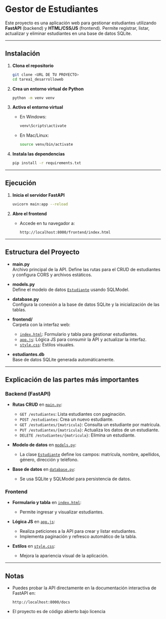# Gestor de Estudiantes

Este proyecto es una aplicación web para gestionar estudiantes utilizando **FastAPI** (backend) y **HTML/CSS/JS** (frontend). Permite registrar, listar, actualizar y eliminar estudiantes en una base de datos SQLite.

---

## Instalación

1. **Clona el repositorio**
   ```sh
   git clone <URL DE TU PROYECTO>
   cd tarea1_desarrolloweb
   ```

2. **Crea un entorno virtual de Python**
   ```sh
   python -m venv venv
   ```

3. **Activa el entorno virtual**
   - En Windows:
     ```sh
     venv\Scripts\activate
     ```
   - En Mac/Linux:
     ```sh
     source venv/bin/activate
     ```

4. **Instala las dependencias**
   ```sh
   pip install -r requirements.txt
   ```

---

## Ejecución

1. **Inicia el servidor FastAPI**
   ```sh
   uvicorn main:app --reload
   ```

2. **Abre el frontend**
   - Accede en tu navegador a:  
     ```
     http://localhost:8000/frontend/index.html
     ```

---

## Estructura del Proyecto

- **main.py**  
  Archivo principal de la API. Define las rutas para el CRUD de estudiantes y configura CORS y archivos estáticos.

- **models.py**  
  Define el modelo de datos [`Estudiante`](models.py) usando SQLModel.

- **database.py**  
  Configura la conexión a la base de datos SQLite y la inicialización de las tablas.

- **frontend/**  
  Carpeta con la interfaz web:
  - [`index.html`](frontend/index.html): Formulario y tabla para gestionar estudiantes.
  - [`app.js`](frontend/app.js): Lógica JS para consumir la API y actualizar la interfaz.
  - [`style.css`](frontend/style.css): Estilos visuales.

- **estudiantes.db**  
  Base de datos SQLite generada automáticamente.

---

## Explicación de las partes más importantes

### Backend (FastAPI)
- **Rutas CRUD** en [`main.py`](main.py):
  - `GET /estudiantes`: Lista estudiantes con paginación.
  - `POST /estudiantes`: Crea un nuevo estudiante.
  - `GET /estudiantes/{matricula}`: Consulta un estudiante por matrícula.
  - `PUT /estudiantes/{matricula}`: Actualiza los datos de un estudiante.
  - `DELETE /estudiantes/{matricula}`: Elimina un estudiante.

- **Modelo de datos** en [`models.py`](models.py):
  - La clase [`Estudiante`](models.py) define los campos: matrícula, nombre, apellidos, género, dirección y teléfono.

- **Base de datos** en [`database.py`](database.py):
  - Se usa SQLite y SQLModel para persistencia de datos.

### Frontend
- **Formulario y tabla** en [`index.html`](frontend/index.html):
  - Permite ingresar y visualizar estudiantes.

- **Lógica JS** en [`app.js`](frontend/app.js):
  - Realiza peticiones a la API para crear y listar estudiantes.
  - Implementa paginación y refresco automático de la tabla.

- **Estilos** en [`style.css`](frontend/style.css):
  - Mejora la apariencia visual de la aplicación.

---

## Notas

- Puedes probar la API directamente en la documentación interactiva de FastAPI en:  
  ```
  http://localhost:8000/docs
  ```
- El proyecto es de código abierto bajo licencia

